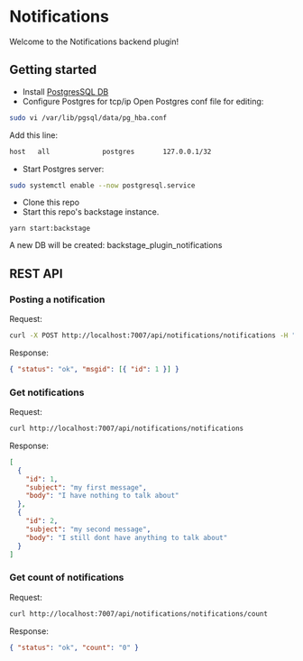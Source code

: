 # Notifications

Welcome to the Notifications backend plugin!

## Getting started

- Install [PostgresSQL DB](https://www.postgresql.org/download/)
- Configure Postgres for tcp/ip
  Open Postgres conf file for editing:

```bash
sudo vi /var/lib/pgsql/data/pg_hba.conf
```

Add this line:

```bash
host   all             postgres       127.0.0.1/32                          password
```

- Start Postgres server:

```bash
sudo systemctl enable --now postgresql.service
```

- Clone this repo
- Start this repo's backstage instance.

```
yarn start:backstage
```

A new DB will be created: backstage_plugin_notifications

## REST API

### Posting a notification

Request:

```bash
curl -X POST http://localhost:7007/api/notifications/notifications -H "Content-Type: application/json"  -d '{"title": "my first message", "message": "I have nothing to tell", "origin": "my-origin", "title": "My title", "topic": "my-topic"}'
```

Response:

```json
{ "status": "ok", "msgid": [{ "id": 1 }] }
```

### Get notifications

Request:

```bash
curl http://localhost:7007/api/notifications/notifications
```

Response:

```json
[
  {
    "id": 1,
    "subject": "my first message",
    "body": "I have nothing to talk about"
  },
  {
    "id": 2,
    "subject": "my second message",
    "body": "I still dont have anything to talk about"
  }
]
```

### Get count of notifications

Request:

```bash
curl http://localhost:7007/api/notifications/notifications/count
```

Response:

```json
{ "status": "ok", "count": "0" }
```
